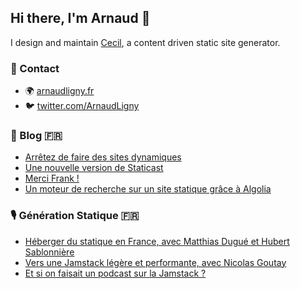 ## Hi there, I'm Arnaud 👋

I design and maintain [Cecil](https://github.com/Cecilapp), a content driven static site generator.

### 📇 Contact

- 🌍 [arnaudligny.fr](https://arnaudligny.fr)
- 🐦 [twitter.com/ArnaudLigny](https://twitter.com/ArnaudLigny)

### 📝 Blog 🇫🇷
<!-- BLOG:START -->
- [Arrêtez de faire des sites dynamiques](https://arnaudligny.fr/blog/arretez-de-faire-des-sites-dynamiques/)
- [Une nouvelle version de Staticast](https://arnaudligny.fr/blog/staticast-v2/)
- [Merci Frank !](https://arnaudligny.fr/blog/merci-frank/)
- [Un moteur de recherche sur un site statique grâce à Algolia](https://arnaudligny.fr/blog/moteur-de-recherche-algolia-site-statique/)
<!-- BLOG:END -->

### 🎙 Génération Statique 🇫🇷
<!-- PODCAST:START -->
- [Héberger du statique en France, avec Matthias Dugué et Hubert Sablonnière](https://anchor.fm/jamstatic/episodes/Hberger-du-statique-en-France--avec-Matthias-Dugu-et-Hubert-Sablonnire-enhc1t)
- [Vers une Jamstack légère et performante, avec Nicolas Goutay](https://anchor.fm/jamstatic/episodes/Vers-une-Jamstack-lgre-et-performante--avec-Nicolas-Goutay-emunhp)
- [Et si on faisait un podcast sur la Jamstack ?](https://anchor.fm/jamstatic/episodes/Et-si-on-faisait-un-podcast-sur-la-Jamstack-ekovh0)
<!-- PODCAST:END -->
